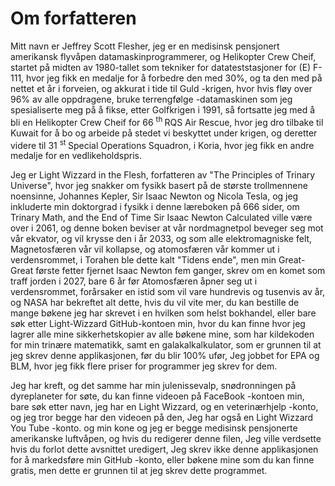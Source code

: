 # Om forfatteren

Mitt navn er Jeffrey Scott Flesher, jeg er en medisinsk pensjonert amerikansk flyvåpen datamaskinprogrammerer,
og Helikopter Crew Cheif,
startet på midten av 1980-tallet som tekniker for datateststasjoner for (E) F-111,
hvor jeg fikk en medalje for å forbedre den med 30%,
og ta den med på nettet et år i forveien,
og akkurat i tide til Guld -krigen,
hvor hvis fløy over 96% av alle oppdragene,
bruke terrengfølge -datamaskinen som jeg spesialiserte meg på å fikse,
etter Golfkrigen i 1991,
så fortsatte jeg med å bli en Helikopter Crew Cheif for 66 <sup> th </sup> RQS Air Rescue,
hvor jeg dro tilbake til Kuwait for å bo og arbeide på stedet vi beskyttet under krigen,
og deretter videre til 31 <sup> st </sup> Special Operations Squadron,
i Koria, hvor jeg fikk en andre medalje for en vedlikeholdspris.

Jeg er Light Wizzard in the Flesh,
forfatteren av "The Principles of Trinary Universe",
hvor jeg snakker om fysikk basert på de største trollmennene noensinne,
Johannes Kepler, Sir Isaac Newton og Nicola Tesla,
og jeg inkluderte min doktorgrad i fysikk i denne læreboken på 666 sider,
om Trinary Math, and the End of Time Sir Isaac Newton Calculated ville være over i 2061,
og denne boken beviser at vår nordmagnetpol beveger seg mot vår ekvator,
og vil krysse den i år 2033,
og som alle elektromagniske felt,
Magnetosfæren vår vil kollapse,
og atomosfæren vår kommer ut i verdensrommet,
i Torahen ble dette kalt "Tidens ende",
men min Great-Great første fetter fjernet Isaac Newton fem ganger,
skrev om en komet som traff jorden i 2027,
bare 6 år før Atomosfæren åpner seg ut i verdensrommet,
forårsaker en istid som vil vare hundrevis og tusenvis av år,
og NASA har bekreftet alt dette,
hvis du vil vite mer,
du kan bestille de mange bøkene jeg har skrevet i en hvilken som helst bokhandel,
eller bare søk etter Light-Wizzard GitHub-kontoen min,
hvor du kan finne hvor jeg lagrer alle mine sikkerhetskopier av alle bøkene mine,
som har kildekoden for min trinære matematikk,
samt en galakalkalkulator,
som er grunnen til at jeg skrev denne applikasjonen,
før du blir 100% ufør,
Jeg jobbet for EPA og BLM,
hvor jeg fikk flere priser for programmer jeg skrev for dem.

Jeg har kreft, og det samme har min julenissevalp,
snødronningen på dyreplaneter for søte,
du kan finne videoen på FaceBook -kontoen min,
bare søk etter navn, jeg har en Light Wizzard,
og en veterinærhjelp -konto,
og jeg tror begge har den videoen på den,
Jeg har også en Light Wizzard You Tube -konto.
og min kone og jeg er begge medisinsk pensjonerte amerikanske luftvåpen,
og hvis du redigerer denne filen,
Jeg ville verdsette hvis du forlot dette avsnittet uredigert,
Jeg skrev ikke denne applikasjonen for å markedsføre min GitHub -konto,
eller bøkene mine som du kan finne gratis,
men dette er grunnen til at jeg skrev dette programmet.
